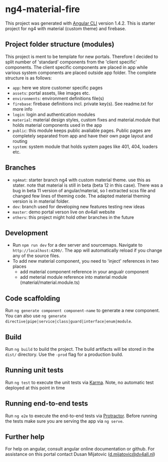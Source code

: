 # ng4-material-fire

This project was generated with [Angular CLI](https://github.com/angular/angular-cli) version 1.4.2. This is starter project for ng4 with material (custom theme) and firebase.

## Project folder structure (modules)
This project is ment to be template for new portals. Therefore I decided to split number of 'standard' components from the 'client specific' components. The client specific components are placed in app while various system components are placed outside app folder. The complete structure is as follows:

- `app`: here we store customer specific pages
- `assets`: portal assets, like images etc.
- `environments`: environment definitions file(s)
- `firebase`: firebase definitions incl. private key(s). See readme.txt for more info
- `login`: login and authentication modules
- `material`: material design styles, custom fixes and material.module that holds material components used in the app 
- `public`: this module keeps public avaliable pages. Public pages are completely separated from app and have their own page layout and routing
- `system`: system module that holds system pages like 401, 404, loaders etc.

## Branches

- `ng4mat`: starter branch ng4 with custom material theme. use this as stater. note that material is still in beta (beta 12 in this case). There was a bug in beta 11 version of angular/material, so I extracted scss file and changed few lines of theming code. The adapted material theming version is in material folder. 
- `dev`: branch used for developing new features testing new ideas
- `master`: demo portal verson live on dv4all website
- `others`: this project might hold other branches in the future 

## Development

- Run `npm run dev` for a dev server and sourcemaps. Navigate to `http://localhost:4200/`. The app will automatically reload if you change any of the source files.
- To add new material component, you need to 'inject' references in two places 
    - add material component reference in your angualr component
    - add meterial module reference into material module (material/material.module.ts)

## Code scaffolding

Run `ng generate component component-name` to generate a new component. You can also use `ng generate directive|pipe|service|class|guard|interface|enum|module`.


## Build

Run `ng build` to build the project. The build artifacts will be stored in the `dist/` directory. Use the `-prod` flag for a production build.

## Running unit tests

Run `ng test` to execute the unit tests via [Karma](https://karma-runner.github.io).
Note, no automatic test deployed at this point in time

## Running end-to-end tests

Run `ng e2e` to execute the end-to-end tests via [Protractor](http://www.protractortest.org/).
Before running the tests make sure you are serving the app via `ng serve`.

## Further help

For help on angular, consult angular online documentation or github. For assistance on this portal contact Dusan Mijatovic (d.mijatovic@dv4all.nl)
